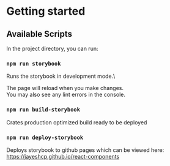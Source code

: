 # Getting started

## Available Scripts

In the project directory, you can run:

### `npm run storybook`

Runs the storybook in development mode.\

The page will reload when you make changes.\
You may also see any lint errors in the console.

### `npm run build-storybook`

Crates production optimized build ready to be deployed

### `npm run deploy-storybook`

Deploys storybook to github pages which can be viewed here: https://jayeshcp.github.io/react-components
